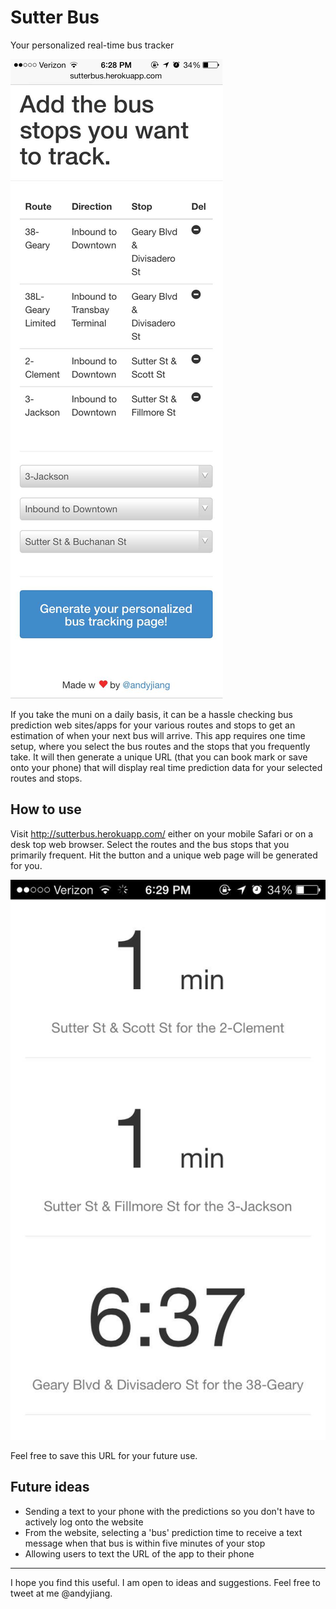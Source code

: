 # Sutter Bus

Your personalized real-time bus tracker

![Sutter Bus setup](readme/setup.png)

If you take the muni on a daily basis, it can be a hassle checking bus prediction web sites/apps for your various routes and stops to get an estimation of when your next bus will arrive. This app requires one time setup, where you select the bus routes and the stops that you frequently take. It will then generate a unique URL (that you can book mark or save onto your phone) that will display real time prediction data for your selected routes and stops.

## How to use

Visit http://sutterbus.herokuapp.com/ either on your mobile Safari or on a desk top web browser. Select the routes and the bus stops that you primarily frequent. Hit the button and a unique web page will be generated for you.

![Your bus predictions](readme/prediction.png)

Feel free to save this URL for your future use.

## Future ideas

- Sending a text to your phone with the predictions so you don't have to actively log onto the website
- From the website, selecting a 'bus' prediction time to receive a text message when that bus is within five minutes of your stop
- Allowing users to text the URL of the app to their phone

---------

I hope you find this useful. I am open to ideas and suggestions. Feel free to tweet at me @andyjiang.